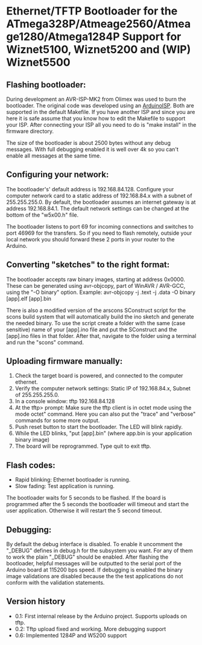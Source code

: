 Ethernet/TFTP Bootloader for the ATmega328P/Atmeage2560/Atmeage1280/Atmega1284P
Support for Wiznet5100, Wiznet5200 and (WIP) Wiznet5500
==============================================

Flashing bootloader:
--------------------
During development an AVR-ISP-MK2 from Olimex was used to burn the bootloader.
The original code was developed using an [ArduinoISP](http://arduino.cc/en/Tutorial/ArduinoISP "ArduinoISP").
Both are supported in the default Makefile. If you have another ISP and since 
you are here it is safe assume that you know how to edit the Makefile to support 
your ISP. After connecting your ISP all you need to do is "make install" in the 
firmware directory.

The size of the bootloader is about 2500 bytes without any debug messages.
With full debugging enabled it is well over 4k so you can't enable all messages
at the same time.


Configuring your network:
-------------------------
The bootloader's' default address is 192.168.84.128. Configure your computer
network card to a static address of 192.168.84.x with a subnet of 255.255.255.0.
By default, the bootloader assumes an internet gateway is at address
192.168.84.1. The default network settings can be changed at the bottom of the
"w5x00.h" file.

The bootloader listens to port 69 for incoming connections and switches to
port 46969 for the transfers. So if you need to flash remotely, outside your
local network you should forward these 2 ports in your router to the Arduino.


Converting "sketches" to the right format:
----------------------------------------
The bootloader accepts raw binary images, starting at address 0x0000.
These can be generated using avr-objcopy, part of WinAVR / AVR-GCC, using the
"-O binary" option.
Example: avr-objcopy -j .text -j .data -O binary [app].elf [app].bin

There is also a modified version of the arscons SConstruct script for the scons
build system that will automatically build the ino sketch and generate the
needed binary. To use the script create a folder with the same (case sensitive)
name of your [app].ino file and put the SConstruct and the [app].ino files in that
folder. After that, navigate to the folder using a terminal and run the "scons"
command.


Uploading firmware manually:
----------------------------
1.  Check the target board is powered, and connected to the computer ethernet.
2.  Verify the computer network settings: Static IP of 192.168.84.x, Subnet of 255.255.255.0.
3.  In a console window: tftp 192.168.84.128
4.  At the tftp> prompt: Make sure the tftp client is in octet mode using the
    mode octet" command. Here you can also put the "trace" and "verbose" commands
    for some more output.
5.  Push reset button to start the bootloader. The LED will blink rapidly.
6.  While the LED blinks, "put [app].bin" (where app.bin is your application binary image)
7.  The board will be reprogrammed. Type quit to exit tftp.


Flash codes:
------------
* Rapid blinking: Ethernet bootloader is running.
* Slow fading: Test application is running.

The bootloader waits for 5 seconds to be flashed. If the board is programmed
after the 5 seconds the bootloader will timeout and start the user application.
Otherwise it will restart the 5 second timeout.


Debugging:
----------
By default the debug interface is disabled. To enable it uncomment the "_DEBUG"
defines in debug.h for the subsystem you want. For any of them to work the plain
"_DEBUG" should be enabled. After flashing the bootloader, helpful messages
will be outputted to the serial port of the Arduino board at 115200 bps speed.
If debugging is enabled the binary image validations are disabled because the
the test applications do not conform with the validation statements.


Version history
---------------
* 0.1: First internal release by the Arduino project. Supports uploads on tftp.
* 0.2: Tftp upload fixed and working. More debugging support
* 0.6: Implemented 1284P and W5200 support
